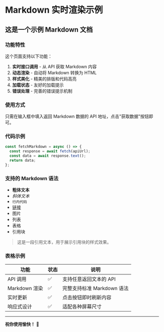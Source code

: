 # Markdown 实时渲染示例

## 这是一个示例 Markdown 文档

### 功能特性

这个页面支持以下功能：

1. **实时接口调用** - 从 API 获取 Markdown 内容
2. **动态渲染** - 自动将 Markdown 转换为 HTML
3. **样式美化** - 精美的排版和代码高亮
4. **加载状态** - 友好的加载提示
5. **错误处理** - 完善的错误提示机制

### 使用方式

只需在输入框中填入返回 Markdown 数据的 API 地址，点击"获取数据"按钮即可。

### 代码示例

```javascript
const fetchMarkdown = async () => {
  const response = await fetch(apiUrl);
  const data = await response.text();
  return data;
};
```

### 支持的 Markdown 语法

- **粗体文本**
- *斜体文本*
- `行内代码`
- [链接](https://example.com)
- 图片
- 列表
- 表格
- 引用块

> 这是一段引用文本，用于展示引用块的样式效果。

### 表格示例

| 功能 | 状态 | 说明 |
|------|------|------|
| API 调用 | ✅ | 支持任意返回文本的 API |
| Markdown 渲染 | ✅ | 完整支持标准 Markdown 语法 |
| 实时更新 | ✅ | 点击按钮即时刷新内容 |
| 响应式设计 | ✅ | 适配各种屏幕尺寸 |

---

**祝你使用愉快！** 🎉
